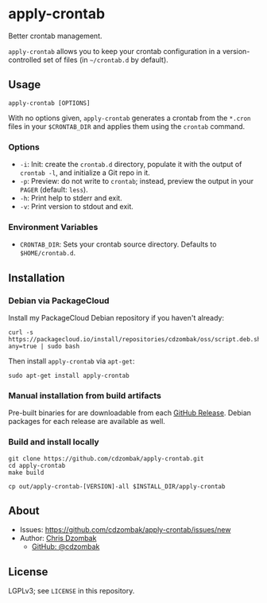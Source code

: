 # apply-crontab

Better crontab management.

`apply-crontab` allows you to keep your crontab configuration in a version-controlled set of files (in `~/crontab.d` by default).

## Usage

```text
apply-crontab [OPTIONS]
```

With no options given, `apply-crontab` generates a crontab from the `*.cron` files in your `$CRONTAB_DIR` and applies them using the `crontab` command.

### Options

- `-i`: Init: create the `crontab.d` directory, populate it with the output of `crontab -l`, and initialize a Git repo in it.
- `-p`: Preview: do not write to `crontab`; instead, preview the output in your `PAGER` (default: `less`).
- `-h`: Print help to stderr and exit.
- `-v`: Print version to stdout and exit.

### Environment Variables

- `CRONTAB_DIR`: Sets your crontab source directory. Defaults to `$HOME/crontab.d`.

## Installation

### Debian via PackageCloud

Install my PackageCloud Debian repository if you haven't already:
```shell
curl -s https://packagecloud.io/install/repositories/cdzombak/oss/script.deb.sh?any=true | sudo bash
```

Then install `apply-crontab` via `apt-get`:
```shell
sudo apt-get install apply-crontab
```

### Manual installation from build artifacts

Pre-built binaries for are downloadable from each [GitHub Release](https://github.com/cdzombak/dirshard/releases). Debian packages for each release are available as well.

### Build and install locally

```shell
git clone https://github.com/cdzombak/apply-crontab.git
cd apply-crontab
make build

cp out/apply-crontab-[VERSION]-all $INSTALL_DIR/apply-crontab
```

## About

- Issues: https://github.com/cdzombak/apply-crontab/issues/new
- Author: [Chris Dzombak](https://www.dzombak.com)
    - [GitHub: @cdzombak](https://www.github.com/cdzombak)

## License

LGPLv3; see `LICENSE` in this repository.
